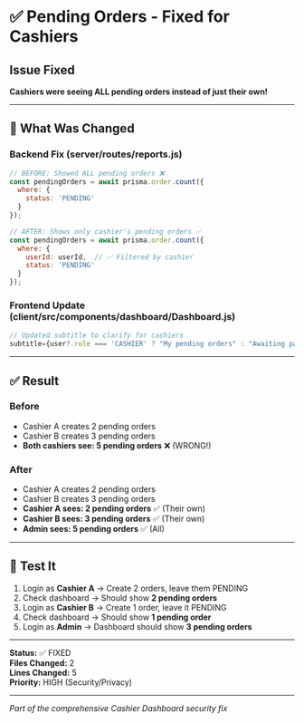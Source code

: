 # ✅ Pending Orders - Fixed for Cashiers

## Issue Fixed
**Cashiers were seeing ALL pending orders instead of just their own!**

---

## 🔧 What Was Changed

### Backend Fix (server/routes/reports.js)
```javascript
// BEFORE: Showed ALL pending orders ❌
const pendingOrders = await prisma.order.count({
  where: {
    status: 'PENDING'
  }
});

// AFTER: Shows only cashier's pending orders ✅
const pendingOrders = await prisma.order.count({
  where: {
    userId: userId,  // ✅ Filtered by cashier
    status: 'PENDING'
  }
});
```

### Frontend Update (client/src/components/dashboard/Dashboard.js)
```javascript
// Updated subtitle to clarify for cashiers
subtitle={user?.role === 'CASHIER' ? "My pending orders" : "Awaiting payment"}
```

---

## ✅ Result

### Before
- Cashier A creates 2 pending orders
- Cashier B creates 3 pending orders
- **Both cashiers see: 5 pending orders** ❌ (WRONG!)

### After
- Cashier A creates 2 pending orders
- Cashier B creates 3 pending orders
- **Cashier A sees: 2 pending orders** ✅ (Their own)
- **Cashier B sees: 3 pending orders** ✅ (Their own)
- **Admin sees: 5 pending orders** ✅ (All)

---

## 🧪 Test It

1. Login as **Cashier A** → Create 2 orders, leave them PENDING
2. Check dashboard → Should show **2 pending orders**
3. Login as **Cashier B** → Create 1 order, leave it PENDING
4. Check dashboard → Should show **1 pending order**
5. Login as **Admin** → Dashboard should show **3 pending orders**

---

**Status:** ✅ FIXED  
**Files Changed:** 2  
**Lines Changed:** 5  
**Priority:** HIGH (Security/Privacy)

---

*Part of the comprehensive Cashier Dashboard security fix*

